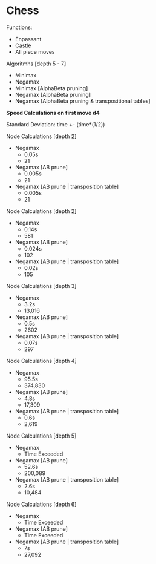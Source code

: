 # Chess
Functions:
  - Enpassant
  - Castle
  - All piece moves

Algoritmhs [depth 5 - 7]
  - Minimax
  - Negamax
  - Minimax [AlphaBeta pruning]
  - Negamax [AlphaBeta pruning]
  - Negamax [AlphaBeta pruning & transpositional tables]


**Speed Calculations on first move d4**

Standard Deviation: time +- (time*(1/2))

Node Calculations [depth 2]
  - Negamax
    - 0.05s
    - 21
  - Negamax [AB prune]
    - 0.005s
    - 21
  - Negamax [AB prune | transposition table]
    - 0.005s
    - 21

Node Calculations [depth 2]
  - Negamax
    - 0.14s
    - 581
  - Negamax [AB prune]
    - 0.024s
    - 102
  - Negamax [AB prune | transposition table]
    - 0.02s
    - 105

Node Calculations [depth 3]
  - Negamax
    - 3.2s
    - 13,016
  - Negamax [AB prune]
    - 0.5s
    - 2602
  - Negamax [AB prune | transposition table]
    - 0.07s
    - 297

Node Calculations [depth 4]
  - Negamax 
    - 95.5s
    - 374,830
  - Negamax [AB prune]
    - 4.8s
    - 17,309
  - Negamax [AB prune | transposition table]
    - 0.6s
    - 2,619

Node Calculations [depth 5]
  - Negamax 
    - Time Exceeded
  - Negamax [AB prune]
    - 52.6s
    - 200,089
  - Negamax [AB prune | transposition table]
    - 2.6s
    - 10,484

Node Calculations [depth 6]
  - Negamax 
    - Time Exceeded
  - Negamax [AB prune]
    - Time Exceeded
  - Negamax [AB prune | transposition table]
    - 7s
    - 27,092


